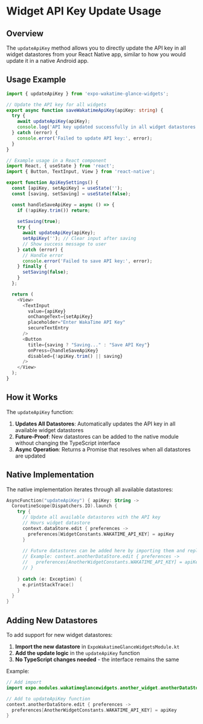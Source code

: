 # Widget API Key Update Usage

## Overview

The `updateApiKey` method allows you to directly update the API key in all widget datastores from your React Native app, similar to how you would update it in a native Android app.

## Usage Example

```typescript
import { updateApiKey } from 'expo-wakatime-glance-widgets';

// Update the API key for all widgets
export async function saveWakatimeApiKey(apiKey: string) {
  try {
    await updateApiKey(apiKey);
    console.log('API key updated successfully in all widget datastores');
  } catch (error) {
    console.error('Failed to update API key:', error);
  }
}

// Example usage in a React component
import React, { useState } from 'react';
import { Button, TextInput, View } from 'react-native';

export function ApiKeySettings() {
  const [apiKey, setApiKey] = useState('');
  const [saving, setSaving] = useState(false);

  const handleSaveApiKey = async () => {
    if (!apiKey.trim()) return;
    
    setSaving(true);
    try {
      await updateApiKey(apiKey);
      setApiKey(''); // Clear input after saving
      // Show success message to user
    } catch (error) {
      // Handle error
      console.error('Failed to save API key:', error);
    } finally {
      setSaving(false);
    }
  };

  return (
    <View>
      <TextInput
        value={apiKey}
        onChangeText={setApiKey}
        placeholder="Enter WakaTime API Key"
        secureTextEntry
      />
      <Button
        title={saving ? "Saving..." : "Save API Key"}
        onPress={handleSaveApiKey}
        disabled={!apiKey.trim() || saving}
      />
    </View>
  );
}
```

## How it Works

The `updateApiKey` function:

1. **Updates All Datastores**: Automatically updates the API key in all available widget datastores
2. **Future-Proof**: New datastores can be added to the native module without changing the TypeScript interface
3. **Async Operation**: Returns a Promise that resolves when all datastores are updated

## Native Implementation

The native implementation iterates through all available datastores:

```kotlin
AsyncFunction("updateApiKey") { apiKey: String ->
  CoroutineScope(Dispatchers.IO).launch {
    try {
      // Update all available datastores with the API key
      // Hours widget datastore
      context.dataStore.edit { preferences ->
        preferences[WidgetConstants.WAKATIME_API_KEY] = apiKey
      }
      
      // Future datastores can be added here by importing them and replicating the logic
      // Example: context.anotherDataStore.edit { preferences ->
      //   preferences[AnotherWidgetConstants.WAKATIME_API_KEY] = apiKey
      // }
      
    } catch (e: Exception) {
      e.printStackTrace()
    }
  }
}
```

## Adding New Datastores

To add support for new widget datastores:

1. **Import the new datastore** in `ExpoWakatimeGlanceWidgetsModule.kt`
2. **Add the update logic** in the `updateApiKey` function
3. **No TypeScript changes needed** - the interface remains the same

Example:
```kotlin
// Add import
import expo.modules.wakatimeglancewidgets.another_widget.anotherDataStore

// Add to updateApiKey function
context.anotherDataStore.edit { preferences ->
  preferences[AnotherWidgetConstants.WAKATIME_API_KEY] = apiKey
}
```
